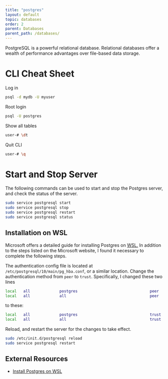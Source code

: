 ```yaml
---
title: "postgres"
layout: default
topic: databases
order: 2
parent: Databases
parent_path: /databases/
---
```

PostgreSQL is a powerful relational database. Relational databases offer a wealth of performance advantages over file-based data storage.

# CLI Cheat Sheet
Log in
```bash
psql -d mydb -U myuser
```

Root login
```bash
psql -U postgres
```

Show all tables
```bash
user-# \dt
```
Quit CLI
```bash
user-# \q
```


# Start and Stop Server
The following commands can be used to start and stop the Postgres server, and check the status of the server.
```bash
sudo service postgresql start
sudo service postgresql stop
sudo service postgresql restart
sudo service postgresql status
```


## Installation on WSL
Microsoft offers a detailed guide for installing Postgres on [WSL.](https://docs.microsoft.com/en-us/windows/wsl/tutorials/wsl-database) In addition to the steps listed on the Microsoft website, I found it necessary to complete the following steps.

The authentication config file is located at `/etc/postgresql/10/main/pg_hba.conf`, or a similar location. Change the authentication method from `peer` to `trust`. Specifically, I changed these two lines
```bash
local   all             postgres                                peer
local   all             all                                     peer
```
to these:
```bash
local   all             postgres                                trust
local   all             all                                     trust
```

Reload, and restart the server for the changes to take effect.
```bash
sudo /etc/init.d/postgresql reload
sudo service postgresql restart
```


## **External Resources**
* [Install Postgres on WSL](https://docs.microsoft.com/en-us/windows/wsl/tutorials/wsl-database)